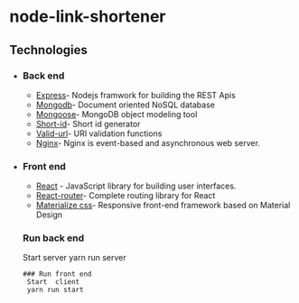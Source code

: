 # node-link-shortener

## Technologies

- ### Back end
    - [Express](https://expressjs.com/)- Nodejs framwork for building the REST Apis
    - [Mongodb](http://mongodb.com/)-  Document oriented NoSQL database
    - [Mongoose](https://http://mongoosejs.com)- MongoDB object modeling tool
    - [Short-id](https://github.com/dylang/shortid)- Short id generator
    - [Valid-url](https://github.com/ogt/valid-url)- URI validation functions   
    - [Nginx](https://www.nginx.com)- Nginx is event-based and asynchronous web server.

- ### Front end
    - [React](https://reactjs.org/) - JavaScript library for building user interfaces.
    - [React-router](https://github.com/ReactTraining/react-router)- Complete routing library for React
    - [Materialize css](http://materializecss.com/)- Responsive front-end framework based on Material Design
    
    
  
  ### Run back end
  Start  server
  yarn run server
  ```
  ### Run front end
   Start  client
   yarn run start
   ```
